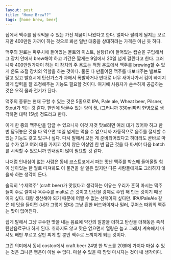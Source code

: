 ```yaml
---
layout: post
title: "Home Brew??"
tags: [home brew, beer]
---
```


집에서 맥주를 담궈먹을 수 있는 가전 제품이 나왔다고 한다. 얼마나 팔리게 될지는 모르지만 400만원 가까이 하는 것으로 봐선 일반 대중을 상대하려는 가격은 아닌 듯 하다. 

맥주의 원료는 파우치에 들어있는 몰트와 이스트, 설탕(?)이 들어있는 캡슐을 구입해서 그 장치 안에서 brew해야 하고 기간은 짧게는 9일에서 20일 넘게 걸린다고 한다. 그러니까 400만원가까이 하는 이 장치의 주 용도는 적정 온도에서 맥주를 brewing할 수 있게 온도 조절 장치의 역할을 하는 것이다. 물론 다 만들어진 맥주를 내보내주는 밸브도 달고 있고 발효시에 탄산가스가 과해서 폭발하거나 반대로 너무 새어나가서 김이 빠지지 않게 압력을 잘 조정해주는 기능도 필요할 것이다. 여기에 사용자가 순수하게 공급하는 것은 오직 물과 전기가 된다. 

맥주의 종류는 현재 구할 수 있는 것은 5종으로 IPA, Pale ale, Wheat beer, Pilsner, Stout가 되는 것 같다. 한번에 담글수 있는 양이 5L (그러니까 330ml짜리 한병으로 생각하면 대략 15병) 정도라고 한다. 

이게 한 종의 맥주만을 담글 수 있으니까 이것 저것 맛보려면 여러 대가 있어야 하고 한번 담궈놓은 것을 다 먹으면 10일 넘게는 먹을 수 없으니까 자동적으로 음주를 절제할 수 있는 기능도 갖고 있구나 싶다. 다시 말해서 모든 게 준비되어있다고 하더라도 곧바로 마실 수가 없고 여러 대를 가지고 있지 않은 이상엔 한 번 담근 것을 다 마셔야 다음 batch를 시작할 수 있으니까 인내심이 많이 필요할 것 같다. 

나처럼 인내심이 없는 사람은 동네 코스트코에서 파는 맛난 맥주를 박스째 들어올릴 힘이 남아있는 한 뭘로 따져봐도 이 물건을 살 일은 없지만 다른 사람들에게도 그러하지 않을까 하는 생각이 든다. 

솔직히 '수제맥주' (craft beer)가 맛있다고 생각하는 이유는 우리가 흔히 마시는 맥주들이 주로 쌀이나 옥수수를 malt로 쓴 것이고 탄산을 강제로 주입 해 만든 것이기 때문이지 싶다. 대량 생산해야 되기 때문에 어쩔 수 없는 선택이지 싶다만. IPA/PaleAle 같은 데 맛을 들이면 (내가 그렇게 됐다) 그냥 흔한 버드와이저나 밀러, 쿠어스 따위의 맥주는 맛이 없어진다. 

쉽게 말해서 그냥 구수한 맛을 내는 음료에 약간의 알콜을 더하고 탄산을 더해놓은 즉석 탄산음료구나 하게 된다. 취하지도 않고 맛은 없으면서 열량은 높고 그래서 계속해서 마셔도 배만 부르고 살만 찌게 할 뿐인 맥주로 느껴지게 되는 것이다. 

그런 의미에서 동네 costco에서 craft beer 24병 한 박스를 20불에 가져다 마실 수 있는 것은 크나큰 행운이 아닐 수 없다. 마실 수 있을 때 맘껏 마시자는 것이 내 생각이다. 